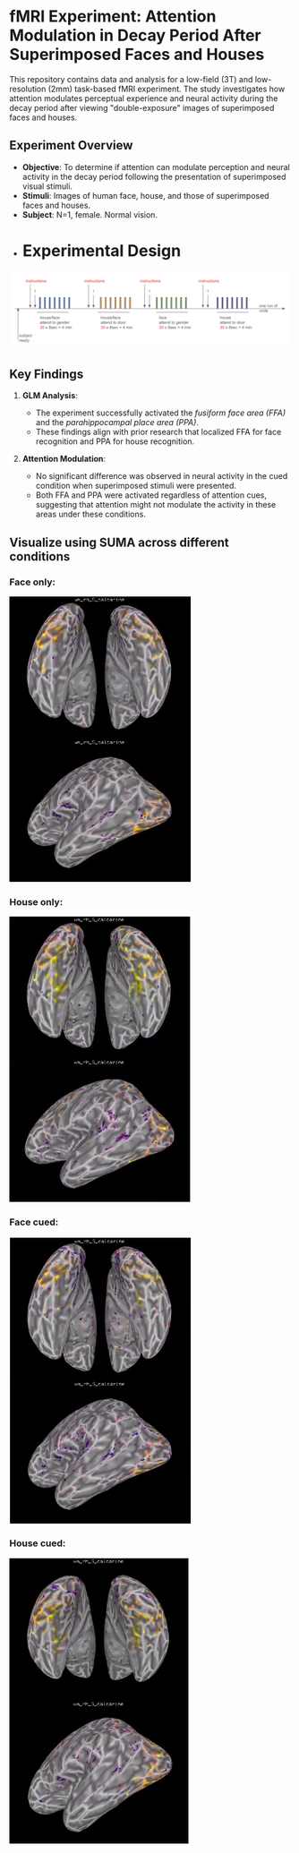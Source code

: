 # fMRI Experiment: Attention Modulation in Decay Period After Superimposed Faces and Houses

This repository contains data and analysis for a low-field (3T) and low-resolution (2mm) task-based fMRI experiment. The study investigates how attention modulates perceptual experience and neural activity during the decay period after viewing "double-exposure" images of superimposed faces and houses.

## Experiment Overview

- **Objective**: To determine if attention can modulate perception and neural activity in the decay period following the presentation of superimposed visual stimuli.
- **Stimuli**: Images of human face, house, and those of superimposed faces and houses.
- **Subject**: N=1, female. Normal vision.
- # Experimental Design

![Experimental Design](images/design.png)

## Key Findings

1. **GLM Analysis**:
    - The experiment successfully activated the *fusiform face area (FFA)* and the *parahippocampal place area (PPA)*.
    - These findings align with prior research that localized FFA for face recognition and PPA for house recognition.

2. **Attention Modulation**:
    - No significant difference was observed in neural activity in the cued condition when superimposed stimuli were presented.
    - Both FFA and PPA were activated regardless of attention cues, suggesting that attention might not modulate the activity in these areas under these conditions.

##  Visualize using SUMA across different conditions

### Face only:
![Result 1](images/only_face.png)

### House only:
![Result 1](images/only_house.png)

### Face cued:
![Result 1](images/attention_face.png)

### House cued:
![Result 1](images/attention_house.png)